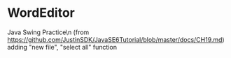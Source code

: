 # WordEditor
Java Swing Practice\n
(from https://github.com/JustinSDK/JavaSE6Tutorial/blob/master/docs/CH19.md)
adding "new file", "select all" function
